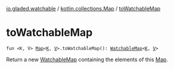 [io.gladed.watchable](../index.md) / [kotlin.collections.Map](index.md) / [toWatchableMap](./to-watchable-map.md)

# toWatchableMap

`fun <K, V> `[`Map`](https://kotlinlang.org/api/latest/jvm/stdlib/kotlin.collections/-map/index.html)`<`[`K`](to-watchable-map.md#K)`, `[`V`](to-watchable-map.md#V)`>.toWatchableMap(): `[`WatchableMap`](../-watchable-map/index.md)`<`[`K`](to-watchable-map.md#K)`, `[`V`](to-watchable-map.md#V)`>`

Return a new [WatchableMap](../-watchable-map/index.md) containing the elements of this [Map](https://kotlinlang.org/api/latest/jvm/stdlib/kotlin.collections/-map/index.html).


